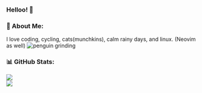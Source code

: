 ### Helloo! 👋

### 💫 About Me:
I love coding, cycling, cats(munchkins), calm rainy days, and linux. (Neovim as well)
![penguin grinding](https://giphy.com/embed/06vbLCWUQcDKGFVjPt)

### 📊 GitHub Stats:
![](https://github-readme-stats.vercel.app/api?username=leanghok120&theme=tokyonight&hide_border=false&include_all_commits=true&count_private=true)<br/>
![](https://github-readme-streak-stats.herokuapp.com/?user=leanghok120&theme=tokyonight&hide_border=false)<br/>


